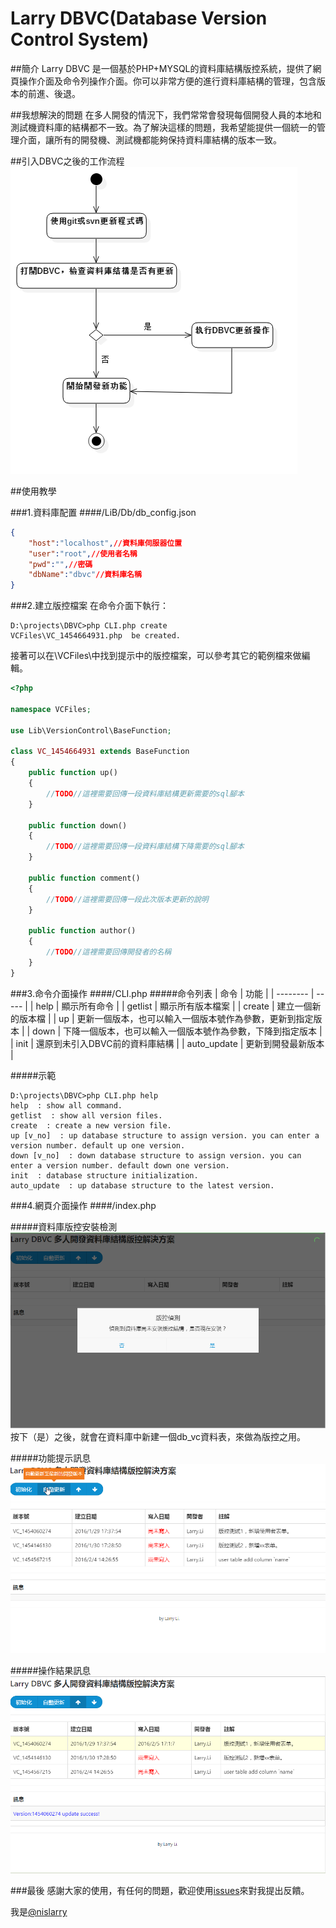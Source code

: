 # Larry DBVC(Database Version Control System)

##簡介
Larry DBVC 是一個基於PHP+MYSQL的資料庫結構版控系統，提供了網頁操作介面及命令列操作介面。你可以非常方便的進行資料庫結構的管理，包含版本的前進、後退。

##我想解決的問題
在多人開發的情況下，我們常常會發現每個開發人員的本地和測試機資料庫的結構都不一致。為了解決這樣的問題，我希望能提供一個統一的管理介面，讓所有的開發機、測試機都能夠保持資料庫結構的版本一致。

##引入DBVC之後的工作流程
![工作流程][1]



##使用教學

###1.資料庫配置
####/LiB/Db/db_config.json
```json
{
	"host":"localhost",//資料庫伺服器位置
	"user":"root",//使用者名稱
	"pwd":"",//密碼
	"dbName":"dbvc"//資料庫名稱
}
```

###2.建立版控檔案
在命令介面下執行：

    D:\projects\DBVC>php CLI.php create
    VCFiles\VC_1454664931.php  be created.

接著可以在\VCFiles\中找到提示中的版控檔案，可以參考其它的範例檔來做編輯。
```php
<?php

namespace VCFiles;

use Lib\VersionControl\BaseFunction;

class VC_1454664931 extends BaseFunction
{
    public function up()
    {
        //TODO//這裡需要回傳一段資料庫結構更新需要的sql腳本
    }

    public function down()
    {
        //TODO//這裡需要回傳一段資料庫結構下降需要的sql腳本
    }

    public function comment()
    {
        //TODO//這裡需要回傳一段此次版本更新的說明
    }

    public function author()
    {
        //TODO//這裡需要回傳開發者的名稱
    }
}
```
###3.命令介面操作
####/CLI.php
#####命令列表
| 命令        | 功能   |
| --------   | -----  |
| help     | 顯示所有命令 |
| getlist        |   顯示所有版本檔案   |
| create        |    建立一個新的版本檔    |
| up          |    更新一個版本，也可以輸入一個版本號作為參數，更新到指定版本    |
| down        |    下降一個版本，也可以輸入一個版本號作為參數，下降到指定版本    |
| init        |    還原到未引入DBVC前的資料庫結構    |
| auto_update        |    更新到開發最新版本    |

#####示範
```
D:\projects\DBVC>php CLI.php help
help  : show all command.
getlist  : show all version files.
create  : create a new version file.
up [v_no]  : up database structure to assign version. you can enter a version number. default up one version.
down [v_no]  : down database structure to assign version. you can enter a version number. default down one version.
init  : database structure initialization.
auto_update  : up database structure to the latest version.
```

###4.網頁介面操作
####/index.php

#####資料庫版控安裝檢測
![資料庫版控檢測][2]
按下（是）之後，就會在資料庫中新建一個db_vc資料表，來做為版控之用。

#####功能提示訊息
![此处输入图片的描述][3]

#####操作結果訊息
![此处输入图片的描述][4]


###最後
感謝大家的使用，有任何的問題，歡迎使用[issues][5]來對我提出反饋。

我是[@nislarry][6]


  [1]: /Design/UML/workflow/workflow.png
  [2]: /Design/example/image1.png
  [3]: /Design/example/image3.png
  [4]: /Design/example/image2.png
  [5]: http://192.168.18.19/larrynis/DBVC/issues
  [6]: http://192.168.18.19/larrynis